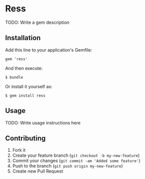 # Ress

TODO: Write a gem description

## Installation

Add this line to your application's Gemfile:

    gem 'ress'

And then execute:

    $ bundle

Or install it yourself as:

    $ gem install ress

## Usage

TODO: Write usage instructions here

## Contributing

1. Fork it
2. Create your feature branch (`git checkout -b my-new-feature`)
3. Commit your changes (`git commit -am 'Added some feature'`)
4. Push to the branch (`git push origin my-new-feature`)
5. Create new Pull Request
